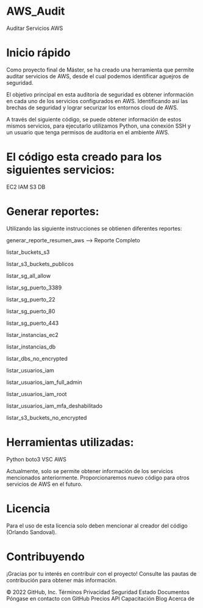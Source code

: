 # AWS_Audit
Auditar Servicios AWS


# Inicio rápido

Como proyecto final de Máster, se ha creado una herramienta que permite auditar servicios de AWS, desde el cual podemos identificar aguejros de seguridad.

El objetivo principal en esta auditoría de seguridad es obtener información en cada uno de los servicios configurados en AWS.
Identificando así las brechas de seguridad y lograr securizar los entornos cloud de AWS.

A través del siguiente código, se puede obtener información de estos mismos servicios, para ejecutarlo utilizamos Python, una conexión SSH y un usuario que tenga permisos de auditoria en el ambiente AWS.

# El código esta creado para los siguientes servicios:
EC2
IAM
S3
DB

# Generar reportes:
Utilizando las siguiente instrucciones se obtienen diferentes reportes:

generar_reporte_resumen_aws --> Reporte Completo

listar_buckets_s3

listar_s3_buckets_publicos

listar_sg_all_allow

listar_sg_puerto_3389

listar_sg_puerto_22

listar_sg_puerto_80

listar_sg_puerto_443

listar_instancias_ec2

listar_instancias_db

listar_dbs_no_encrypted

listar_usuarios_iam

listar_usuarios_iam_full_admin

listar_usuarios_iam_root

listar_usuarios_iam_mfa_deshabilitado

listar_s3_buckets_no_encrypted

# Herramientas utilizadas:
Python
boto3 
VSC
AWS

Actualmente, solo se permite obtener información de los servicios mencionados anteriormente. Proporcionaremos nuevo código para otros servicios de AWS en el futuro.

# Licencia

Para el uso de esta licencia solo deben mencionar al creador del código (Orlando Sandoval).

# Contribuyendo

¡Gracias por tu interés en contribuir con el proyecto! Consulte las pautas de contribución para obtener más información.

© 2022 GitHub, Inc.
Términos
Privacidad
Seguridad
Estado
Documentos
Póngase en contacto con GitHub
Precios
API
Capacitación
Blog
Acerca de

